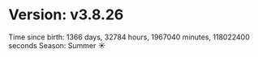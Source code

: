 # Version: v3.8.26
Time since birth: 1366 days, 32784 hours, 1967040 minutes, 118022400 seconds
Season: Summer ☀️
